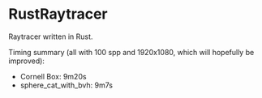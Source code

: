 # RustRaytracer

Raytracer written in Rust.

Timing summary (all with 100 spp and 1920x1080, which will hopefully be improved):
* Cornell Box: 9m20s
* sphere_cat_with_bvh: 9m7s